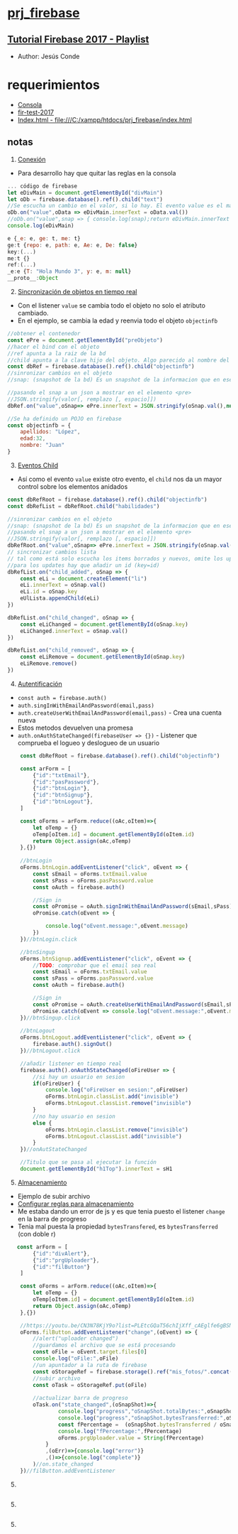 # [prj_firebase](https://github.com/eacevedof/prj_firebase)

## [Tutorial Firebase 2017 - Playlist](https://www.youtube.com/watch?v=KIp_WKM4BIE&list=PLEtcGQaT56chIjXff_cAEglfe6gBSNFHj)
- Author: Jesús Conde

# requerimientos
- [Consola](https://console.firebase.google.com/project/fir-test-2017/database/fir-test-2017/data)
- [fir-test-2017](https://fir-test-2017.firebaseio.com/)
- [Index.html - file:///C:/xampp/htdocs/prj_firebase/index.html](file:///C:/xampp/htdocs/prj_firebase/index.html)

## notas

1. [Conexión](https://www.youtube.com/watch?v=KIp_WKM4BIE&feature=youtu.be)
- Para desarrollo hay que quitar las reglas en la consola

```js
... código de firebase 
let eDivMain = document.getElementById("divMain")
let oDb = firebase.database().ref().child("text") 
//Se escucha un cambio en el valor, si lo hay. El evento value es el más util para sincronizar objetos
oDb.on("value",oData => eDivMain.innerText = oData.val())
//oDb.on("value",snap => { console.log(snap);return eDivMain.innerText = snap.val()})
console.log(eDivMain)

e {_e: e, ge: t, me: t}
ge:t {repo: e, path: e, Ae: e, De: false}
key:(...)
me:t {}
ref:(...)
_e:e {T: "Hola Mundo 3", y: e, m: null}
__proto__:Object
```

2. [Sincronización de objetos en tiempo real](https://youtu.be/lwdTgA1pTX0?list=PLEtcGQaT56chIjXff_cAEglfe6gBSNFHj)

- Con el listener `value` se cambia todo el objeto no solo el atributo cambiado.
- En el ejemplo, se cambia la edad y reenvia todo el objeto `objectinfb`

```js
//obtener el contenedor
const ePre = document.getElementById("preObjeto")
//hacer el bind con el objeto
//ref apunta a la raiz de la bd
//child apunta a la clave hijo del objeto. Algo parecido al nombre del campo
const dbRef = firebase.database().ref().child("objectinfb")
//sinronizar cambios en el objeto
//snap: (snapshot de la bd) Es un snapshot de la informacion que en ese momento se encuentra en la bd

//pasando el snap a un json a mostrar en el elemento <pre>
//JSON.stringify(valor[, remplazo [, espacio]])
dbRef.on("value",oSnap=> ePre.innerText = JSON.stringify(oSnap.val(),null,3))

//Se ha definido un POJO en firebase
const objectinfb = {
    apellidos: "López",
    edad:32,
    nombre: "Juan"
}
```
3. [Eventos Child](https://youtu.be/9pi0_6Li31k?list=PLEtcGQaT56chIjXff_cAEglfe6gBSNFHj)
- Así como el evento `value` existe otro evento, el `child` nos da un mayor control sobre
los elementos anidados

```js
const dbRefRoot = firebase.database().ref().child("objectinfb")
const dbRefList = dbRefRoot.child("habilidades")

//sinronizar cambios en el objeto
//snap: (snapshot de la bd) Es un snapshot de la informacion que en ese momento se encuentra en la bd
//pasando el snap a un json a mostrar en el elemento <pre>
//JSON.stringify(valor[, remplazo [, espacio]])
dbRefRoot.on("value",oSnap=> ePre.innerText = JSON.stringify(oSnap.val(),null,3))
// sincronizar cambios lista
// tal como está solo escucha los items borrados y nuevos, omite los updates
//para los updates hay que añadir un id (key=id)
dbRefList.on("child_added", oSnap => {
    const eLi = document.createElement("li")
    eLi.innerText = oSnap.val()
    eLi.id = oSnap.key
    eUlLista.appendChild(eLi)
})

dbRefList.on("child_changed", oSnap => {
    const eLiChanged = document.getElementById(oSnap.key)
    eLiChanged.innerText = oSnap.val()
})

dbRefList.on("child_removed", oSnap => {
    const eLiRemove = document.getElementById(oSnap.key)
    eLiRemove.remove()
})    
```

4. [Autentificación](https://youtu.be/TnKypnlf-1c?list=PLEtcGQaT56chIjXff_cAEglfe6gBSNFHj)
- `const auth = firebase.auth()`
- `auth.singInWithEmailAndPassword(email,pass)` 
- `auth.createUserWithEmailAndPassword(email,pass)` - Crea una cuenta nueva
- Estos metodos devuelven una promesa
- `auth.onAuthStateChanged(firebaseUser => {})` - Listener que comprueba el logueo y deslogueo de un usuario
```js
    const dbRefRoot = firebase.database().ref().child("objectinfb")

    const arForm = [
        {"id":"txtEmail"},
        {"id":"pasPassword"},
        {"id":"btnLogin"},
        {"id":"btnSignup"},
        {"id":"btnLogout"},
    ]

    const oForms = arForm.reduce((oAc,oItem)=>{
        let oTemp = {}
        oTemp[oItem.id] = document.getElementById(oItem.id)
        return Object.assign(oAc,oTemp)
    },{})
    
    //btnLogin
    oForms.btnLogin.addEventListener("click", oEvent => {
        const sEmail = oForms.txtEmail.value
        const sPass = oForms.pasPassword.value
        const oAuth = firebase.auth()

        //Sign in
        const oPromise = oAuth.signInWithEmailAndPassword(sEmail,sPass)
        oPromise.catch(oEvent => {

            console.log("oEvent.message:",oEvent.message)
        })
    })//btnLogin.click

    //btnSingup 
    oForms.btnSignup.addEventListener("click", oEvent => {
        //TODO: comprobar que el email sea real
        const sEmail = oForms.txtEmail.value
        const sPass = oForms.pasPassword.value
        const oAuth = firebase.auth()

        //Sign in
        const oPromise = oAuth.createUserWithEmailAndPassword(sEmail,sPass)
        oPromise.catch(oEvent => console.log("oEvent.message:",oEvent.message))
    })//btnSingup.click
    
    //btnLogout
    oForms.btnLogout.addEventListener("click", oEvent => {
        firebase.auth().signOut()
    })//btnLogout.click

    //añadir listener en tiempo real
    firebase.auth().onAuthStateChanged(oFireUser => {
        //si hay un usuario en sesion
        if(oFireUser) {
            console.log("oFireUser en sesion:",oFireUser)
            oForms.btnLogin.classList.add("invisible")
            oForms.btnLogout.classList.remove("invisible")
        }
        //no hay usuario en sesion
        else {
            oForms.btnLogin.classList.remove("invisible")
            oForms.btnLogout.classList.add("invisible")
        }
    })//onAutStateChanged

    //Titulo que se pasa al ejecutar la función
    document.getElementById("h1Top").innerText = sH1
```

5. [Almacenamiento](https://youtu.be/CN3N78KjY9o?list=PLEtcGQaT56chIjXff_cAEglfe6gBSNFHj)
- Ejemplo de subir archivo
- [Configurar reglas para almacenamiento](https://youtu.be/CN3N78KjY9o?list=PLEtcGQaT56chIjXff_cAEglfe6gBSNFHj&t=295)
- Me estaba dando un error de js y es que tenia puesto el listener `change` en la barra de progreso
- Tenia mal puesta la propiedad `bytesTransfered`, es `bytesTransferred` (con doble r)
```js
   const arForm = [
        {"id":"divAlert"},
        {"id":"prgUploader"},
        {"id":"filButton"}
    ]

    const oForms = arForm.reduce((oAc,oItem)=>{
        let oTemp = {}
        oTemp[oItem.id] = document.getElementById(oItem.id)
        return Object.assign(oAc,oTemp)
    },{})

    //https://youtu.be/CN3N78KjY9o?list=PLEtcGQaT56chIjXff_cAEglfe6gBSNFHj&t=276
    oForms.filButton.addEventListener("change",(oEvent) => {
        //alert("uploader changed")
        //guardamos el archivo que se está procesando
        const oFile = oEvent.target.files[0]
        console.log("oFile:",oFile)
        //un apuntador a la ruta de firebase
        const oStorageRef = firebase.storage().ref("mis_fotos/".concat(oFile.name))
        //subir archivo
        const oTask = oStorageRef.put(oFile)
        
        //actualizar barra de progreso
        oTask.on("state_changed",(oSnapShot)=>{
                console.log("progress","oSnapShot.totalBytes:",oSnapShot.totalBytes)
                console.log("progress","oSnapShot.bytesTransferred:",oSnapShot.bytesTransferred)
                const fPercentage =  (oSnapShot.bytesTransferred / oSnapShot.totalBytes) * 100
                console.log("fPercentage:",fPercentage)
                oForms.prgUploader.value = String(fPercentage)
            }
            ,(oErr)=>{console.log("error")}
            ,()=>{console.log("complete")}
        )//on.state_changed
    })//filButton.addEventListener
```
5. []()
```js
```
5. []()
```js
```
5. []()
```js
```
